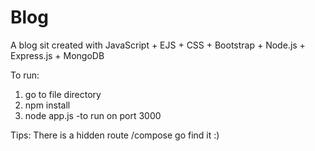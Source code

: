 # Blog
A blog sit created with JavaScript + EJS + CSS + Bootstrap + Node.js + Express.js + MongoDB

To run:
1. go to file directory
2. npm install
3. node app.js -to run on port 3000

Tips:
There is a hidden route  /compose 
go find it :)

